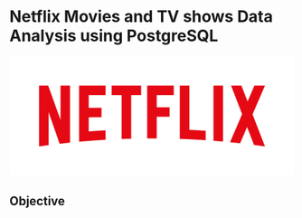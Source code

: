 # Netflix Movies and TV shows Data Analysis using PostgreSQL

![Netflix logo](https://github.com/Anninoffei/netflix_sql_project/blob/main/Netflix_Logo_RGB.png)

## Objective

